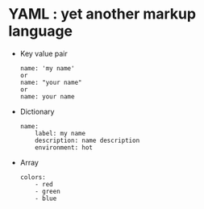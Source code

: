 # YAML : yet another markup language

- Key value pair 

    ```
    name: 'my name'
    or 
    name: "your name"
    or 
    name: your name
    ```
- Dictionary 
    ```
    name: 
        label: my name 
        description: name description 
        environment: hot 
    ```

- Array 
    ```
    colors: 
        - red 
        - green 
        - blue
    ```
